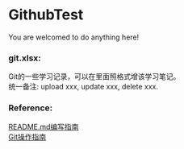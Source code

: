 # GithubTest
You are welcomed to do anything here!

### git.xlsx:

Git的一些学习记录，可以在里面照格式增该学习笔记。<br>统一备注: upload xxx, update xxx, delete xxx.

### Reference:

[README.md编写指南](https://www.runoob.com/markdown/md-tutorial.html)<br>[Git操作指南](https://www.liaoxuefeng.com/wiki/896043488029600)
